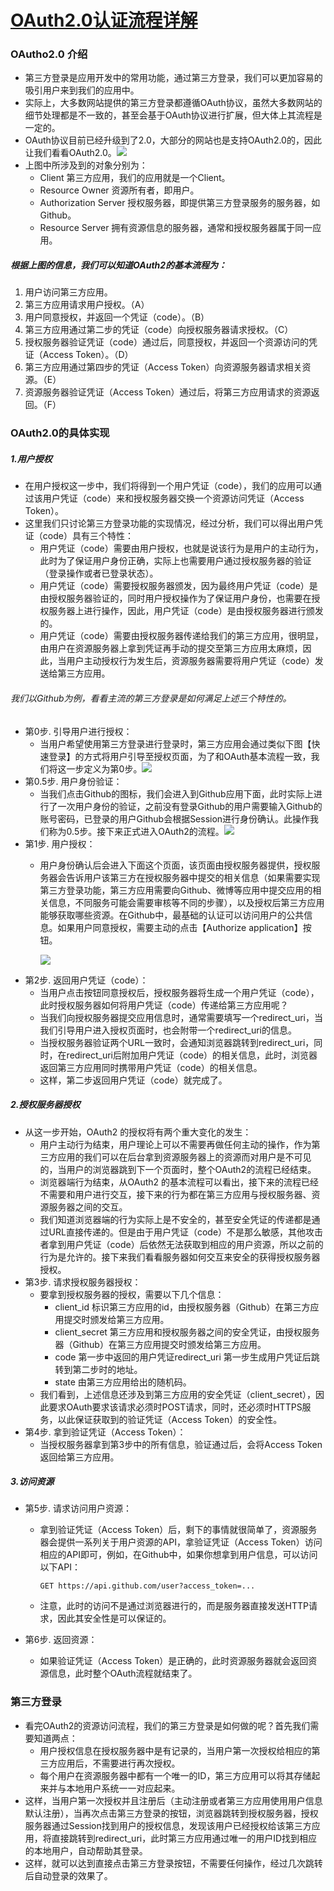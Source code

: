 # [OAuth2.0认证流程详解](http://blog.csdn.net/remote_roamer/article/details/53902495)

### OAutho2.0 介绍

- 第三方登录是应用开发中的常用功能，通过第三方登录，我们可以更加容易的吸引用户来到我们的应用中。
- 实际上，大多数网站提供的第三方登录都遵循OAuth协议，虽然大多数网站的细节处理都是不一致的，甚至会基于OAuth协议进行扩展，但大体上其流程是一定的。
- OAuth协议目前已经升级到了2.0，大部分的网站也是支持OAuth2.0的，因此让我们看看OAuth2.0。![](img/1.png?raw=true)
- 上图中所涉及到的对象分别为：
  - Client 第三方应用，我们的应用就是一个Client。
  - Resource Owner 资源所有者，即用户。
  - Authorization Server 授权服务器，即提供第三方登录服务的服务器，如Github。
  - Resource Server 拥有资源信息的服务器，通常和授权服务器属于同一应用。

##### 根据上图的信息，我们可以知道OAuth2的基本流程为：

1. 用户访问第三方应用。
2. 第三方应用请求用户授权。（A）
3. 用户同意授权，并返回一个凭证（code）。（B）
4. 第三方应用通过第二步的凭证（code）向授权服务器请求授权。（C）
5. 授权服务器验证凭证（code）通过后，同意授权，并返回一个资源访问的凭证（Access Token）。（D）
6. 第三方应用通过第四步的凭证（Access Token）向资源服务器请求相关资源。（E）
7. 资源服务器验证凭证（Access Token）通过后，将第三方应用请求的资源返回。（F）

### OAuth2.0的具体实现

##### 1.用户授权

- 在用户授权这一步中，我们将得到一个用户凭证（code），我们的应用可以通过该用户凭证（code）来和授权服务器交换一个资源访问凭证（Access Token）。
- 这里我们只讨论第三方登录功能的实现情况，经过分析，我们可以得出用户凭证（code）具有三个特性：
  - 用户凭证（code）需要由用户授权，也就是说该行为是用户的主动行为， 此时为了保证用户身份正确，实际上也需要用户通过授权服务器的验证（登录操作或者已登录状态）。
  - 用户凭证（code）需要授权服务器颁发，因为最终用户凭证（code）是由授权服务器验证的，同时用户授权操作为了保证用户身份，也需要在授权服务器上进行操作，因此，用户凭证（code）是由授权服务器进行颁发的。
  - 用户凭证（code）需要由授权服务器传递给我们的第三方应用，很明显，由用户在资源服务器上拿到凭证再手动的提交至第三方应用太麻烦，因此，当用户主动授权行为发生后，资源服务器需要将用户凭证（code）发送给第三方应用。

###### 我们以Github为例，看看主流的第三方登录是如何满足上述三个特性的。

- 第0步. 引导用户进行授权：
  - 当用户希望使用第三方登录进行登录时，第三方应用会通过类似下图【快速登录】的方式将用户引导至授权页面，为了和OAuth基本流程一致，我们将这一步定义为第0步。![](img/2.png?raw=true)
- 第0.5步. 用户身份验证：
  - 当我们点击Github的图标，我们会进入到Github应用下面，此时实际上进行了一次用户身份的验证，之前没有登录Github的用户需要输入Github的账号密码，已登录的用户Github会根据Session进行身份确认。此操作我们称为0.5步。接下来正式进入OAuth2的流程。![](img/3.png?raw=true)
- 第1步. 用户授权：
  - 用户身份确认后会进入下面这个页面，该页面由授权服务器提供，授权服务器会告诉用户该第三方在授权服务器中提交的相关信息（如果需要实现第三方登录功能，第三方应用需要向Github、微博等应用中提交应用的相关信息，不同服务可能会需要审核等不同的步骤），以及授权后第三方应用能够获取哪些资源。在Github中，最基础的认证可以访问用户的公共信息。如果用户同意授权，需要主动的点击【Authorize application】按钮。

    ![](img/4.png?raw=true)
- 第2步. 返回用户凭证（code）：
  - 当用户点击按钮同意授权后，授权服务器将生成一个用户凭证（code），此时授权服务器如何将用户凭证（code）传递给第三方应用呢？
  - 当我们向授权服务器提交应用信息时，通常需要填写一个redirect_uri，当我们引导用户进入授权页面时，也会附带一个redirect_uri的信息。
  - 当授权服务器验证两个URL一致时，会通知浏览器跳转到redirect_uri，同时，在redirect_uri后附加用户凭证（code）的相关信息，此时，浏览器返回第三方应用同时携带用户凭证（code）的相关信息。
  - 这样，第二步返回用户凭证（code）就完成了。

##### 2.授权服务器授权

- 从这一步开始，OAuth2 的授权将有两个重大变化的发生：
  - 用户主动行为结束，用户理论上可以不需要再做任何主动的操作，作为第三方应用的我们可以在后台拿到资源服务器上的资源而对用户是不可见的，当用户的浏览器跳到下一个页面时，整个OAuth2的流程已经结束。
  - 浏览器端行为结束，从OAuth2 的基本流程可以看出，接下来的流程已经不需要和用户进行交互，接下来的行为都在第三方应用与授权服务器、资源服务器之间的交互。
  - 我们知道浏览器端的行为实际上是不安全的，甚至安全凭证的传递都是通过URL直接传递的。但是由于用户凭证（code）不是那么敏感，其他攻击者拿到用户凭证（code）后依然无法获取到相应的用户资源，所以之前的行为是允许的。接下来我们看看服务器如何交互来安全的获得授权服务器授权。
- 第3步. 请求授权服务器授权：
  - 要拿到授权服务器的授权，需要以下几个信息：
    - client_id 标识第三方应用的id，由授权服务器（Github）在第三方应用提交时颁发给第三方应用。
    - client_secret 第三方应用和授权服务器之间的安全凭证，由授权服务器（Github）在第三方应用提交时颁发给第三方应用。
    - code 第一步中返回的用户凭证redirect_uri 第一步生成用户凭证后跳转到第二步时的地址。
    - state 由第三方应用给出的随机码。
  - 我们看到，上述信息还涉及到第三方应用的安全凭证（client_secret），因此要求OAuth要求该请求必须时POST请求，同时，还必须时HTTPS服务，以此保证获取到的验证凭证（Access Token）的安全性。
- 第4步. 拿到验证凭证（Access Token）：
  - 当授权服务器拿到第3步中的所有信息，验证通过后，会将Access Token返回给第三方应用。

##### 3.访问资源

- 第5步. 请求访问用户资源：

  - 拿到验证凭证（Access Token）后，剩下的事情就很简单了，资源服务器会提供一系列关于用户资源的API，拿验证凭证（Access Token）访问相应的API即可，例如，在Github中，如果你想拿到用户信息，可以访问以下API：

    `GET https://api.github.com/user?access_token=...`

  - 注意，此时的访问不是通过浏览器进行的，而是服务器直接发送HTTP请求，因此其安全性是可以保证的。

- 第6步. 返回资源：

  - 如果验证凭证（Access Token）是正确的，此时资源服务器就会返回资源信息，此时整个OAuth流程就结束了。

### 第三方登录

- 看完OAuth2的资源访问流程，我们的第三方登录是如何做的呢？首先我们需要知道两点：
  - 用户授权信息在授权服务器中是有记录的，当用户第一次授权给相应的第三方应用后，不需要进行再次授权。
  - 每个用户在资源服务器中都有一个唯一的ID，第三方应用可以将其存储起来并与本地用户系统一一对应起来。
- 这样，当用户第一次授权并且注册后（主动注册或者第三方应用使用用户信息默认注册），当再次点击第三方登录的按钮，浏览器跳转到授权服务器，授权服务器通过Session找到用户的授权信息，发现该用户已经授权给该第三方应用，将直接跳转到redirect_uri，此时第三方应用通过唯一的用户ID找到相应的本地用户，自动帮助其登录。
- 这样，就可以达到直接点击第三方登录按钮，不需要任何操作，经过几次跳转后自动登录的效果了。